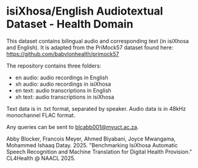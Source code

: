 
# isiXhosa/English Audiotextual Dataset - Health Domain

This dataset contains bilingual audio and corresponding text (in isiXhosa and English). It is adapted from the PriMock57 dataset found here: https://github.com/babylonhealth/primock57  

The repository contains three folders:
- en audio: audio recordings in English
- xh audio: audio recordings in isiXhosa
- en text: audio transcriptions in English
- xh text: audio transcriptions in isiXhosa

Text data is in .txt format, separated by speaker. 
Audio data is in 48kHz monochannel FLAC format. 

Any queries can be sent to blcabb001@myuct.ac.za.

Abby Blocker, Francois Meyer, Ahmed Biyabani, Joyce Mwangama, Mohammed Ishaaq Datay. 2025. "Benchmarking IsiXhosa Automatic Speech Recognition and Machine Translation for Digital Health Provision." CL4Health @ NAACL 2025. 

